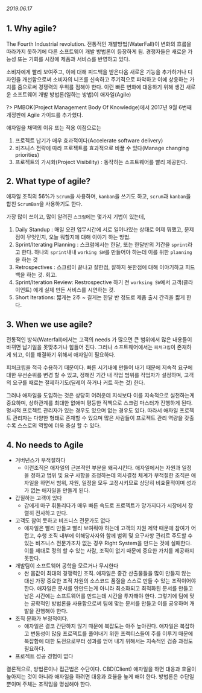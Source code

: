 ###### 2019.06.17

## 1. Why agile?
The Fourth Industrial revolution. 전통적인 개발방법(WaterFall)이 변화의 흐름을 따라가지 못하기에 다른 소프트웨어 개발 방법론이 등장하게 됨.
경쟁자들은 새로운 가능성 또는 기회를 시장에 제품과 서비스를 반영하고 있다.

소비자에게 빨리 보여주고, 이에 대해 피드백을 받은다음 새로운 기능을 추가하거나 디자인을 개선함으로써 소비자의 니즈를 신속하고 주기적으로 파악하고 이에 상응하는 가치를 줌으로써 경쟁력의 우위를 점해야 한다.
이런 빠른 변화에 대응하기 위해 생긴 새로운 소프트웨어 개발 방법론(일하는 방법)이 애자일(Agile)

?> PMBOK(Project Management Body Of Knowledge)에서 2017년 9월 6번째 개정판에 Agile 가이드를 추가했다. 

애자일을 채택의 이유 또는 적용 이점으로는
1. 프로젝트 납기가 매우 효과적이다(Accelerate software delivery)
2. 비즈니스 전략에 따라 프로젝트를 효과적으로 바꿀 수 있다(Manage changing priorities)
3. 프로젝트의 가시화(Project Visibility) : 동작하는 소프트웨어를 빨리 제공한다.

## 2. What type of agile?
애자일 조직의 56%가 `Scrum`을 사용하며, `kanban`을 쓰기도 하고, `scrum`과 `kanban`을 합친 `ScrumBan`을 사용하기도 한다.

가장 많이 쓰이고, 많이 알려진 `스크럼`에는 몇가지 기법이 있는데,
1. Daily Standup : 매일 오전 업무시간에 서로 일어나있는 상태로 어제 뭐했고, 문제점이 무엇인지, 오늘 뭐할지에 대해 이야기 하는 방법.
2. Sprint/Iterating Planning : 스크럼에서는 한달, 또는 한달반의 기간을 `sprint`라고 한다. 하나의 `sprint`내내 `working SW`를 만들어야 하는데 이를 위한 `planning`을 하는 것
3. Retrospectives : 스크럼이 끝나고 잘한점, 잘하지 못한점에 대해 이야기하고 피드백을 하는 것. 회고.
4. Sprint/Iteration Review: Restrospective 하기 전 `worksing SW`에서 고객(클라이언트) 에게 실제 만든 서비스를 시연하는 것.
5. Short Iterations: 짧게는 2주 ~ 길게는 한달 반 정도로 제품 출시 간격을 짧게 한다.


## 3. When we use agile?
전통적인 방식(Waterfall)에서는 고객의 needs 가 많으면 큰 범위에서 많은 내용들이 바뀌면 납기일을 못맞추거나 힘들어 진다. 그러나 소프트웨어에서는 `피처크립`이 존재하게 되고, 이를 해결하기 위해서 애자일이 필요하다. 

피처크립을 적극 수용하기 때문이다. 빠른 시기내에 만들어 내기 때문에 지속적 요구에 대한 우선순위를 변경 할 수 있고, 정해진 기간 내 작업 범위를 작업자가 설정하며, 고객의 요구를 때로는 절제하기도(딜레이 하거나 커트 하는 것) 한다.

그러나 애자일을 도입하는 것은 상당히 어려운데 지식보다 이를 지속적으로 실천하는게 중요하며, 상하관계를 최대한 없애며 평등한 직책으로 스크럼 마스터가 진행하게 된다.
명시적 프로젝트 관리자가 있는 경우도 있으며 없는 경우도 있다. 따라서 애자일 프로젝트 관리자는 다양한 형태로 존재할 수 있으며 많은 사람들이 프로젝트 관리 역량을 갖출수록 스스로의 역할에 더욱 충실 할 수 있다.

## 4. No needs to Agile
* 거버넌스가 부적절하다
  * 이런조직은 애자일의 근본적인 부분을 왜곡시킨다. 애자일에서는 자원과 일정을 정하고 범위 및 요구 사항을 조정하는데 의사결정 체계가 부적절한 조직은 애자일을 하면서 범위, 자원, 일정을 모두 고정시키므로 상당히 비효율적이며 성과가 없는 애자일을 만들게 된다.
* 갑질하는 고객이 있다
  * 갑에게 마구 휘둘리다가 매우 빠른 속도로 프로젝트가 망가지다가 시장에서 장렬히 전사하고 만다.
* 고객도 참여 못하고 비즈니스 전문가도 없다
  * 애자일은 빨리 만들고 빨리 보여줘야 하는데 고객의 자원 제약 때문에 참여가 어렵고, 수행 조직 내부에 이해당사자와 함께 범위 및 요구사항 관리르 주도할 수 있는 비즈니스 전문가조차 없는 경우 Right System을 만드는 것에 실패한다. 이를 제대로 정의 할 수 있는 사람, 조직이 없기 때문에 중요한 가치를 제공하지 못한다.
* 개발팀이 소프트웨어 공학을 모르거나 무시한다
  * 싼 몸값이 최대의 경쟁력인 조직. 애자일은 중간 산출물들을 많이 만들지 않는 대신 가장 중요한 조직 차원의 소스코드 품질을 스스로 만들 수 있는 조직이어야 한다. 애자일은 문서를 안만드는게 아니라 최소화되고 최적화된 문서를 만들고 남은 시간에는 소프트웨어를 만드는데 시간을 투자해야 한다. 그렇기에 팀에 맞는 공학적인 방법론을 사용함으로써 팀에 맞는 문서를 만들고 이를 공유하며 개발을 진행해야 한다.
* 조직 문화가 부정적이다.
  * 애자일은 결코 간단하지 않기 때문에 복잡도는 아주 높아진다. 애자일은 복잡하고 변동성이 많읁 프로젝트를 풀어내기 위한 프랙티스들이 주를 이루기 때문에 복잡함에 대한 도전으로부터 성과를 얻어 내기 위해서는 지속적인 검증 과정도 필요하다.
* 프로젝트 성공 경험이 없다

결론적으로, 방법론이나 접근법은 수단이다. CBD(Client) 애자일을 하면 대응과 효율이 높아지는 것이 아니라 애자일을 하려면 대응과 효율을 높게 해야 한다. 방법론은 수단일 뿐이며 주체는 조직임을 명심해야 한다.